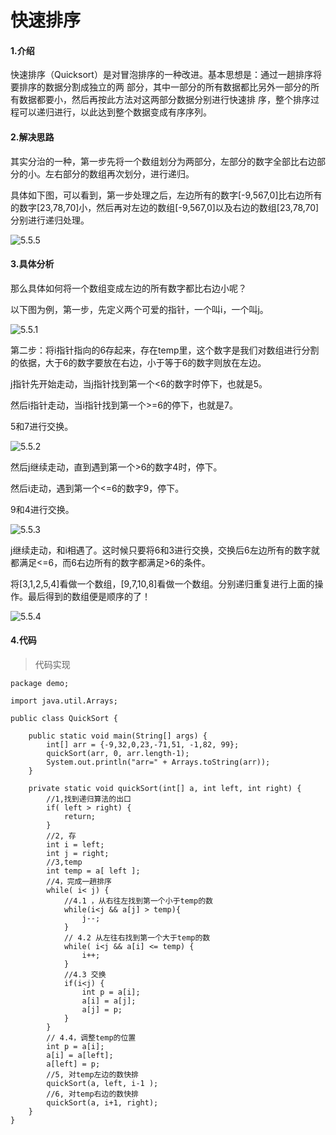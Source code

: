 # 快速排序

#### 1.介绍

快速排序（Quicksort）是对冒泡排序的一种改进。基本思想是：通过一趟排序将要排序的数据分割成独立的两
部分，其中一部分的所有数据都比另外一部分的所有数据都要小，然后再按此方法对这两部分数据分别进行快速排
序，整个排序过程可以递归进行，以此达到整个数据变成有序序列。



#### 2.解决思路

其实分治的一种，第一步先将一个数组划分为两部分，左部分的数字全部比右边部分的小。左右部分的数组再次划分，进行递归。

具体如下图，可以看到，第一步处理之后，左边所有的数字[-9,567,0]比右边所有的数字[23,78,70]小，然后再对左边的数组[-9,567,0]以及右边的数组[23,78,70]分别进行递归处理。

![5.5.5](https://raw.githubusercontent.com/SkipTheChat/-algorithm/master/assets/5.5.5.png)





#### 3.具体分析

那么具体如何将一个数组变成左边的所有数字都比右边小呢？

以下图为例，第一步，先定义两个可爱的指针，一个叫i，一个叫j。

![5.5.1](https://raw.githubusercontent.com/SkipTheChat/-algorithm/master/assets/5.5.1.png)





第二步：将i指针指向的6存起来，存在temp里，这个数字是我们对数组进行分割的依据，大于6的数字要放在右边，小于等于6的数字则放在左边。

j指针先开始走动，当j指针找到第一个<6的数字时停下，也就是5。

然后i指针走动，当i指针找到第一个>=6的停下，也就是7。

5和7进行交换。



![5.5.2](https://raw.githubusercontent.com/SkipTheChat/-algorithm/master/assets/5.5.2.png)



然后j继续走动，直到遇到第一个>6的数字4时，停下。

然后i走动，遇到第一个<=6的数字9，停下。

9和4进行交换。

![5.5.3](https://raw.githubusercontent.com/SkipTheChat/-algorithm/master/assets/5.5.3.png)



j继续走动，和i相遇了。这时候只要将6和3进行交换，交换后6左边所有的数字就都满足<=6，而6右边所有的数字都满足>6的条件。

将[3,1,2,5,4]看做一个数组，[9,7,10,8]看做一个数组。分别递归重复进行上面的操作。最后得到的数组便是顺序的了！

![5.5.4](https://raw.githubusercontent.com/SkipTheChat/-algorithm/master/assets/5.5.4.png)



#### 4.代码

> 代码实现

```
package demo;

import java.util.Arrays;

public class QuickSort {

    public static void main(String[] args) {
        int[] arr = {-9,32,0,23,-71,51, -1,82, 99};
        quickSort(arr, 0, arr.length-1);
        System.out.println("arr=" + Arrays.toString(arr));
    }

    private static void quickSort(int[] a, int left, int right) {
        //1,找到递归算法的出口
        if( left > right) {
            return;
        }
        //2, 存
        int i = left;
        int j = right;
        //3,temp
        int temp = a[ left ];
        //4，完成一趟排序
        while( i< j) {
            //4.1 ，从右往左找到第一个小于temp的数
            while(i<j && a[j] > temp){
                j--;
            }
            // 4.2 从左往右找到第一个大于temp的数
            while( i<j && a[i] <= temp) {
                i++;
            }
            //4.3 交换
            if(i<j) {
                int p = a[i];
                a[i] = a[j];
                a[j] = p;
            }
        }
        // 4.4，调整temp的位置
        int p = a[i];
        a[i] = a[left];
        a[left] = p;
        //5, 对temp左边的数快排
        quickSort(a, left, i-1 );
        //6, 对temp右边的数快排
        quickSort(a, i+1, right);
    }
}
```

